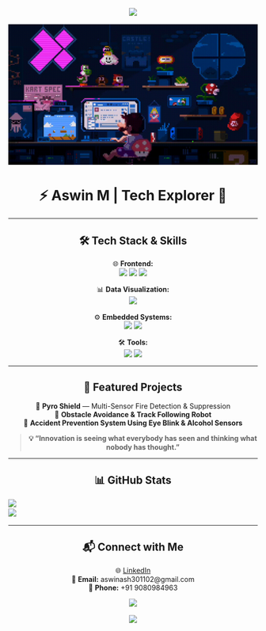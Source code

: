 <p align="center">
  <img src="https://capsule-render.vercel.app/api?type=waving&color=gradient&height=180&section=header&text=Welcome%20to%20My%20GitHub!&fontSize=32" />
</p>

<p align="center">
  <img src="https://github.com/AswinAsh05/AswinAsh05/blob/main/assets/github_gif.gif" width="700" alt="Tech Vibes GIF">
</p>

<h1 align="center">⚡ Aswin M | Tech Explorer 🚀</h1>

---

<h2 align="center">🛠 Tech Stack & Skills</h2>

<p align="center">
  🌐 <strong>Frontend:</strong><br>
  <img src="https://img.shields.io/badge/-HTML5-orange?style=flat-square&logo=html5">
  <img src="https://img.shields.io/badge/-CSS3-blue?style=flat-square&logo=css3">
  <img src="https://img.shields.io/badge/-JavaScript-yellow?style=flat-square&logo=javascript">
</p>

<p align="center">
  📊 <strong>Data Visualization:</strong><br>
  <img src="https://img.shields.io/badge/-Power%20BI-yellow?style=flat-square&logo=powerbi">
</p>

<p align="center">
  ⚙️ <strong>Embedded Systems:</strong><br>
  <img src="https://img.shields.io/badge/-Microcontrollers-gray?style=flat-square">
  <img src="https://img.shields.io/badge/-Embedded%20C-blue?style=flat-square">
</p>

<p align="center">
  🛠 <strong>Tools:</strong><br>
  <img src="https://img.shields.io/badge/-Git-black?style=flat-square&logo=git">
  <img src="https://img.shields.io/badge/-GitHub-181717?style=flat-square&logo=github">
</p>

---

<h2 align="center">📂 Featured Projects</h2>

<p align="center">
  🚀 <strong>Pyro Shield</strong> — Multi-Sensor Fire Detection & Suppression<br>
  🤖 <strong>Obstacle Avoidance & Track Following Robot</strong><br>
  🚗 <strong>Accident Prevention System Using Eye Blink & Alcohol Sensors</strong>
</p>

<blockquote align="center"><strong>💡 “Innovation is seeing what everybody has seen and thinking what nobody has thought.”</strong></blockquote>

---

<h2 align="center">📊 GitHub Stats</h2>

<p align="center">
  
  <img src="https://github-readme-stats.vercel.app/api/top-langs/?username=AswinAsh05&layout=compact&theme=radical" /><br>
  <img src="https://streak-stats.demolab.com?user=AswinAsh05&theme=radical" />
</p>

---

<h2 align="center">📬 Connect with Me</h2>

<p align="center">
  🌐 <a href="https://www.linkedin.com/in/aswinash05">LinkedIn</a><br>
  📧 <strong>Email:</strong> aswinash301102@gmail.com<br>
  📱 <strong>Phone:</strong> +91 9080984963
</p>

<p align="center">
  <img src="https://komarev.com/ghpvc/?username=AswinAsh05&label=Visitors&style=flat-square">
</p>

<p align="center">
  <img src="https://capsule-render.vercel.app/api?type=waving&color=gradient&height=120&section=footer" />
</p>
